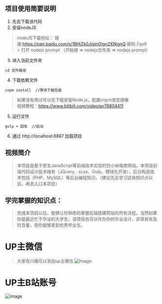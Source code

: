 ## 项目使用简要说明
1.  先去下载该代码
2.  安装nodeJS
> nodeJS下载地址： 链接:https://pan.baidu.com/s/1BHjZk0JjginOjgn2XNjgnQ  密码:7qo9<br/>>
> 打开 nodejs prompt    （开始键 => nodejs文件夹 => nodejs prompt）
3.  进入当前文件夹

```
cd 文件路径
```
4.  下载依赖文件
```
cnpm install  //等待下载完成

```
> 如果没有用过可以先下载安装Node.js，配置cnpm淘宝镜像<br/>
> 视频教程：https://www.bilibili.com/video/av78804411

5.  运行文件
```
gulp + 回车  //启动
```
6.  通过 http://localhost:8887  加载项目

## 视频简介
> 本项目是基于原生JavaScript等前端技术实现的仿小米电商网站。本项目前端代码设计技术栈有（JQuery、scss、Gulp、模块化开发），后台构造技术包括（PHP、MySQL）等后台编程知识。（建议先去学习这些知识点以后，再去入口本项目）

## 学完掌握的知识点：
> 完成本项目以后，能够让你熟练的掌握前端搭建网站的所有流程。当然如果你是最近忙于毕设的大学生，该项目也可以作为你的毕业设计，非常具有及时含量，祝你能够拿到优秀毕业生。

# UP主微信
> 大家有兴趣可以添加up主微信
![image](http://m.qpic.cn/psc?/V13wE8sQ0FBtUy/Z8mA*wjspi7Sh9uHloWZ06sP5qA731sgd8WjwL6O0RqYV1sRSvGLY07rinmtVVMr0gB8zgRke2jdFYLIsaW73g!!/b&bo=8ALOAwAAAAARBw8!&rf=viewer_4)
# UP主B站账号
![image](http://m.qpic.cn/psc?/V13wE8sQ0FBtUy/4r5V*ti6WXpFIFXipK.NEid1CdqSOztjNHpzFEYnKbutgam17HS4wXvUGyN4As*vaW.MkxARtgP3gIc2x0WVqpItPCDNaqit8n7SZ5j5x3k!/b&bo=PAP3BQAAAAADR68!&rf=viewer_4&t=5)


